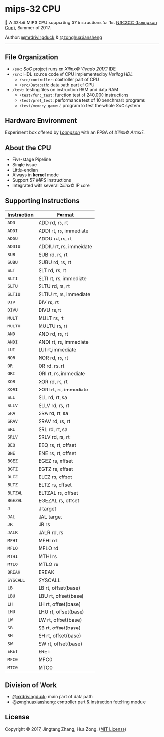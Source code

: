 # mips-32 CPU

🔌 A 32-bit MIPS CPU supporting 57 instructions for 1st [NSCSCC (Loongson Cup)](http://www.nscscc.org/), Summer of 2017.

Author: [@mrdrivingduck](https://github.com/mrdrivingduck) & [@zonghuaxiansheng](https://github.com/zonghuaxiansheng)

---

## File Organization

- `/soc`: *SoC* project runs on *Xilinx© Vivado 2017.1* IDE
- `/src`: HDL source code of CPU implemented by *Verilog HDL*
  - `/src/controller`: controller part of CPU
  - `/src/Datapath`: data path part of CPU
- `/test`: testing files on instruction RAM and data RAM
  - `/test/func_test`: function test of 240,000 instructions
  - `/test/pref_test`: performance test of 10 benchmark programs
  - `/test/memory_game`: a program to test the whole *SoC* system

## Hardware Environment

Experiment box offered by [*Loongson*](http://www.loongson.cn/index.html) with an FPGA of *Xilinx© Artex7*.

## About the CPU

- Five-stage Pipeline
- Single issue
- Little-endian
- Always in **kernel** mode
- Support 57 *MIPS* instructions
- Integrated with several *Xilinx©* IP core

## Supporting Instructions

| Instruction | Format                  |
| ----------- | ----------------------- |
| `ADD`       | ADD rd, rs, rt          |
| `ADDI`      | ADDI rt, rs, immediate  |
| `ADDU`      | ADDU rd, rs, rt         |
| `ADDIU`     | ADDIU rt, rs, immeidate |
| `SUB`       | SUB rd. rs, rt          |
| `SUBU`      | SUBU rd, rs, rt         |
| `SLT`       | SLT rd, rs, rt          |
| `SLTI`      | SLTI rt, rs, immediate  |
| `SLTU`      | SLTU rd, rs, rt         |
| `SLTIU`     | SLTIU rt, rs, immediate |
| `DIV`       | DIV rs, rt              |
| `DIVU`      | DIVU rs,rt              |
| `MULT`      | MULT rs, rt             |
| `MULTU`     | MULTU rs, rt            |
| `AND`       | AND rd, rs, rt          |
| `ANDI`      | ANDI rt, rs, immediate  |
| `LUI`       | LUI rt,immediate        |
| `NOR`       | NOR rd, rs, rt          |
| `OR`        | OR rd, rs, rt           |
| `ORI`       | ORI rt, rs, immediate   |
| `XOR`       | XOR rd, rs, rt          |
| `XORI`      | XORI rt, rs, immediate  |
| `SLL`       | SLL rd, rt, sa          |
| `SLLV`      | SLLV rd, rs, rt         |
| `SRA`       | SRA rd, rt, sa          |
| `SRAV`      | SRAV rd, rs, rt         |
| `SRL`       | SRL rd, rt, sa          |
| `SRLV`      | SRLV rd, rs, rt         |
| `BEQ`       | BEQ rs, rt, offset      |
| `BNE`       | BNE rs, rt, offset      |
| `BGEZ`      | BGEZ rs, offset         |
| `BGTZ`      | BGTZ rs, offset         |
| `BLEZ`      | BLEZ rs, offset         |
| `BLTZ`      | BLTZ rs, offset         |
| `BLTZAL`    | BLTZAL rs, offset       |
| `BGEZAL`    | BGEZAL rs, offset       |
| `J`         | J target                |
| `JAL`       | JAL target              |
| `JR`        | JR rs                   |
| `JALR`      | JALR rd, rs             |
| `MFHI`      | MFHI rd                 |
| `MFLO`      | MFLO rd                 |
| `MTHI`      | MTHI rs                 |
| `MTLO`      | MTLO rs                 |
| `BREAK`     | BREAK                   |
| `SYSCALL`   | SYSCALL                 |
| `LB`        | LB rt, offset(base)     |
| `LBU`       | LBU rt, offset(base)    |
| `LH`        | LH rt, offset(base)     |
| `LHU`       | LHU rt, offset(base)    |
| `LW`        | LW rt, offset(base)     |
| `SB`        | SB rt, offset(base)     |
| `SH`        | SH rt, offset(base)     |
| `SW`        | SW rt, offset(base)     |
| `ERET`      | ERET                    |
| `MFC0`      | MFC0                    |
| `MTC0`      | MTC0                    |

## Division of Work

- [@mrdrivingduck](https://github.com/mrdrivingduck): main part of data path
- [@zonghuaxiansheng](https://github.com/zonghuaxiansheng): controller part & instruction fetching module

## License

Copyright © 2017, Jingtang Zhang, Hua Zong. ([MIT License](LICENSE))


